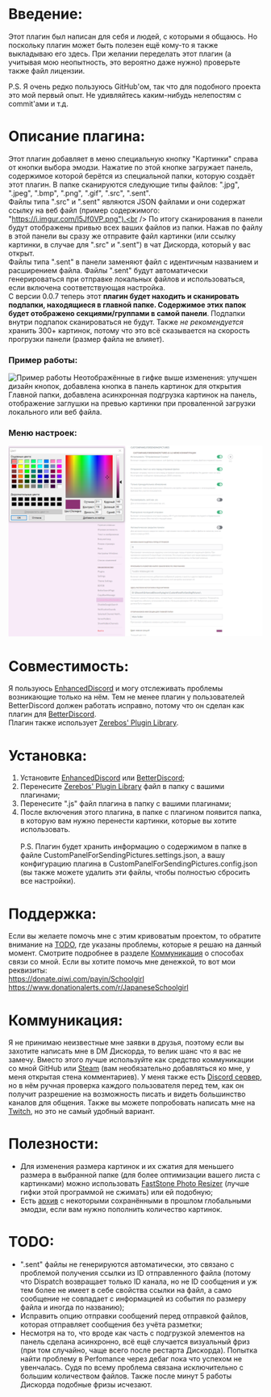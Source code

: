 # Введение:
Этот плагин был написан для себя и людей, с которыми я общаюсь. Но поскольку плагин может быть полезен ещё кому-то я также выкладываю его здесь. При желании переделать этот плагин (а учитывая мою неопытность, это вероятно даже нужно) проверьте также файл лицензии.<br />

P.S. Я очень редко пользуюсь GitHub'ом, так что для подобного проекта это мой первый опыт. Не удивляйтесь каким-нибудь нелепостям с commit'ами и т.д.<br />

# Описание плагина:
Этот плагин добавляет в меню специальную кнопку "Картинки" справа от кнопки выбора эмодзи. Нажатие по этой кнопке загружает панель, содержимое которой берётся из специальной папки, которую создаёт этот плагин. В папке сканируются следующие типы файлов: ".jpg", ".jpeg", ".bmp", ".png", ".gif", ".src", ".sent".<br />
Файлы типа ".src" и ".sent" являются JSON файлами и они содержат ссылку на веб файл (пример содержимого: "https://i.imgur.com/l5Jf0VP.png").<br />
По итогу сканирования в панели будут отображены привью всех ваших файлов из папки. Нажав по файлу в этой панели вы сразу же отправите файл картинки (или ссылку картинки, в случае для ".src" и ".sent") в чат Дискорда, который у вас открыт.<br />
Файлы типа ".sent" в панели заменяют файл с идентичным названием и расширением файла. Файлы ".sent" будут автоматически генерироваться при отправке локальных файлов и использоваться, если включена соответствующая настройка.<br />
С версии 0.0.7 теперь этот **плагин будет находить и сканировать подпапки, находящиеся в главной папке. Содержимое этих папок будет отображено секциями/группами в самой панели**. Подпапки внутри подпапок сканироваться не будут. Также *не рекомендуется* хранить 300+ картинок, потому что это всё сказывается на скорость прогрузки панели (размер файла не влияет).<br />
### Пример работы:
![Пример работы](https://raw.githubusercontent.com/Japanese-Schoolgirl/DiscordPlugin-CustomPanelForSendingPictures/main/Previews/WorkExample.gif)
Неотображённые в гифке выше изменения: улучшен дизайн кнопок, добавлена кнопка в панель картинок для открытия Главной папки, добавлена асинхронная подгрузка картинок на панель, отображение заглушки на превью картинки при проваленной загрузки локального или веб файла.<br />
### Меню настроек:
![Меню настроек](https://raw.githubusercontent.com/Japanese-Schoolgirl/DiscordPlugin-CustomPanelForSendingPictures/main/Previews/Settings_RU.png)

# Совместимость:
Я пользуюсь [EnhancedDiscord](https://github.com/joe27g/EnhancedDiscord) и могу отслеживать проблемы возникающие только на нём. Тем не менее плагин у пользователей BetterDiscord должен работать исправно, потому что он сделан как плагин для [BetterDiscord](https://github.com/rauenzi/BetterDiscordApp).<br />
Плагин также использует [Zerebos' Plugin Library](https://rauenzi.github.io/BDPluginLibrary/release/0PluginLibrary.plugin.js).<br />

# Установка:
1) Установите [EnhancedDiscord](https://enhanceddiscord.com/EnhancedDiscord.exe) или [BetterDiscord](https://github.com/rauenzi/BBDInstaller/releases/latest/download/BandagedBD.exe);<br />
2) Перенесите [Zerebos' Plugin Library](https://rauenzi.github.io/BDPluginLibrary/release/0PluginLibrary.plugin.js) файл в папку с вашими плагинами;<br />
3) Перенесите ".js" файл плагина в папку с вашими плагинами;<br />
4) После включения этого плагина, в папке с плагином появится папка, в которую вам нужно перенести картинки, которые вы хотите использовать.<br />
<br />P.S. Плагин будет хранить информацию о содержимом в папке в файле CustomPanelForSendingPictures.settings.json, а вашу конфигурацию плагина в CustomPanelForSendingPictures.config.json (вы также можете удалить эти файлы, чтобы полностью сбросить все настройки).<br />

# Поддержка:
Если вы желаете помочь мне с этим кривоватым проектом, то обратите внимание на [TODO](https://github.com/Japanese-Schoolgirl/DiscordPlugin-CustomPanelForSendingPictures/blob/main/README_RU.md#%D0%BA%D0%BE%D0%BC%D0%BC%D1%83%D0%BD%D0%B8%D0%BA%D0%B0%D1%86%D0%B8%D1%8F), где указаны проблемы, которые я решаю на данный момент. Смотрите подробнее в разделе [Коммуникация](https://github.com/Japanese-Schoolgirl/DiscordPlugin-CustomPanelForSendingPictures/blob/main/README_RU.md#%D0%BA%D0%BE%D0%BC%D0%BC%D1%83%D0%BD%D0%B8%D0%BA%D0%B0%D1%86%D0%B8%D1%8F) о способах связи со мной.
Если вы хотите помочь мне денежкой, то вот мои реквизиты:<br />
https://donate.qiwi.com/payin/Schoolgirl<br />
https://www.donationalerts.com/r/JapaneseSchoolgirl<br />

# Коммуникация:
Я не принимаю неизвестные мне заявки в друзья, поэтому если вы захотите написать мне в DM Дискорда, то велик шанс что я вас не замечу. Вместо этого лучше используйте как средство коммуникации со мной GitHub или [Steam](https://steamcommunity.com/id/EternalSchoolgirl/) (вам необязательно добавляться ко мне, у меня открытая стена комментариев). У меня также есть [Discord сервер](https://discord.gg/nZMbKkw), но в нём ручная проверка каждого пользователя перед тем, как он получит разрешение на возможность писать и видеть большинство каналов для общения. Также вы можете попробовать написать мне на [Twitch](https://www.twitch.tv/EternalSchoolgirl), но это не самый удобный вариант.<br />

# Полезности:
- Для изменения размера картинок и их сжатия для меньшего размера в выбранной папке (для более оптимизации вашего листа с картинками) можно использовать [FastStone Photo Resizer](https://www.faststone.org/FSResizerDownload.htm) (лучше гифки этой программой не сжимать) или ей подобную;<br />
- Есть [архив](https://mega.nz/folder/c3YSmJYb#vF9iswDuT0YqOreDA9KL-g) с некоторыми сохранёнными в прошлом глобальными эмодзи, если вам нужно пополнить количество картинок.<br />

# TODO:
- ".sent" файлы не генерируются автоматически, это связано с проблемой получения ссылки из ID отправленного файла (потому что Dispatch возвращает только ID канала, но не ID сообщения и уж тем более не имеет в себе свойства ссылки на файл, а само сообщение не совпадает с информацией из события по размеру файла и иногда по названию);<br />
- Исправить опцию отправки сообщений перед отправкой файлов, которая отправляет сообщения без учёта разметки;<br />
- Несмотря на то, что вроде как часть с подгрузкой элементов на панель сделана асинхронно, всё ещё случается визуальный фриз (при том случайно, чаще всего после рестарта Дискорда). Попытка найти проблему в Perfomance через дебаг пока что успехом не увенчалась. Судя по всему проблема связана исключительно с большим количеством файлов. Также после минут 5 работы Дискорда подобные фризы исчезают.<br />